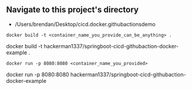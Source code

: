 
## Navigate to this project's directory
- /Users/brendan/Desktop/cicd.docker.githubactionsdemo

`docker build -t <container_name_you_provide_can_be_anything> .`

docker build -t hackerman1337/springboot-cicd-githubaction-docker-example .

`docker run -p 8080:8080 <container_name_you_provided>`

docker run -p 8080:8080 hackerman1337/springboot-cicd-githubaction-docker-example